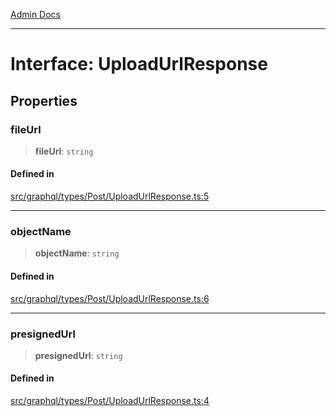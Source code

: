 [Admin Docs](/)

***

# Interface: UploadUrlResponse

## Properties

### fileUrl

> **fileUrl**: `string`

#### Defined in

[src/graphql/types/Post/UploadUrlResponse.ts:5](https://github.com/NishantSinghhhhh/talawa-api/blob/ff0f1d6ae21d3428519b64e42fe3bfdff573cb6e/src/graphql/types/Post/UploadUrlResponse.ts#L5)

***

### objectName

> **objectName**: `string`

#### Defined in

[src/graphql/types/Post/UploadUrlResponse.ts:6](https://github.com/NishantSinghhhhh/talawa-api/blob/ff0f1d6ae21d3428519b64e42fe3bfdff573cb6e/src/graphql/types/Post/UploadUrlResponse.ts#L6)

***

### presignedUrl

> **presignedUrl**: `string`

#### Defined in

[src/graphql/types/Post/UploadUrlResponse.ts:4](https://github.com/NishantSinghhhhh/talawa-api/blob/ff0f1d6ae21d3428519b64e42fe3bfdff573cb6e/src/graphql/types/Post/UploadUrlResponse.ts#L4)
